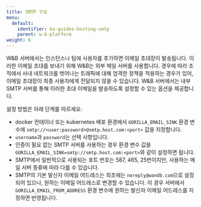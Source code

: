 ```yaml
---
title: SMTP 구성
menu:
  default:
    identifier: ko-guides-hosting-smtp
    parent: w-b-platform
weight: 6
---
```


W&B 서버에서는 인스턴스나 팀에 사용자를 추가하면 이메일 초대장이 발송됩니다. 이러한 이메일 초대를 보내기 위해 W&B는 외부 메일 서버를 사용합니다. 경우에 따라 조직에서 사내 네트워크를 벗어나는 트래픽에 대해 엄격한 정책을 적용하는 경우가 있어, 이메일 초대장이 최종 사용자에게 전달되지 않을 수 있습니다. W&B 서버에서는 내부 SMTP 서버를 통해 이러한 초대 이메일을 발송하도록 설정할 수 있는 옵션을 제공합니다.

설정 방법은 아래 단계를 따르세요:

- docker 컨테이너 또는 kubernetes 배포 환경에서 `GORILLA_EMAIL_SINK` 환경 변수에 `smtp://<user:password>@smtp.host.com:<port>` 값을 지정합니다.
- `username`과 `password`는 선택 사항입니다.
- 인증이 필요 없는 SMTP 서버를 사용하는 경우 환경 변수 값을 `GORILLA_EMAIL_SINK=smtp://smtp.host.com:<port>`와 같이 설정하면 됩니다.
- SMTP에서 일반적으로 사용되는 포트 번호는 587, 465, 25번이지만, 사용하는 메일 서버 종류에 따라 다를 수 있습니다.
- SMTP의 기본 발신자 이메일 어드레스는 최초에는 `noreply@wandb.com`으로 설정되어 있으나, 원하는 이메일 어드레스로 변경할 수 있습니다. 이 경우 서버에서 `GORILLA_EMAIL_FROM_ADDRESS` 환경 변수에 원하는 발신자 이메일 어드레스를 지정하면 반영됩니다.